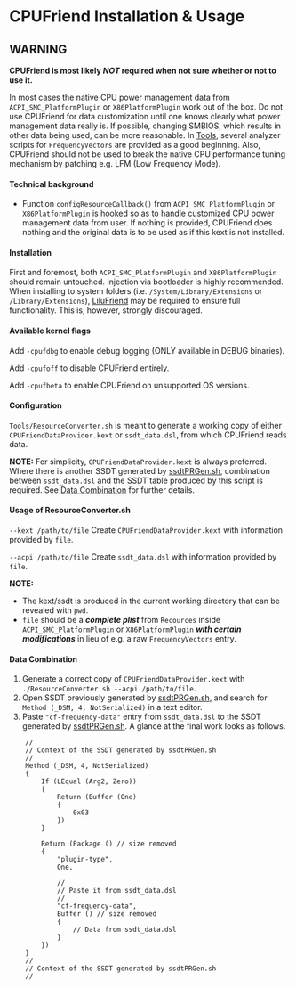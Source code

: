 CPUFriend Installation & Usage
===================================

## WARNING
**CPUFriend is most likely _NOT_ required when not sure whether or not to use it.**

In most cases the native CPU power management data from `ACPI_SMC_PlatformPlugin` or `X86PlatformPlugin` work out of the box.
Do not use CPUFriend for data customization until one knows clearly what power management data really is.
If possible, changing SMBIOS, which results in other data being used, can be more reasonable.
In [Tools](https://github.com/acidanthera/CPUFriend/tree/master/Tools), several analyzer scripts for `FrequencyVectors` are provided as a good beginning.
Also, CPUFriend should not be used to break the native CPU performance tuning mechanism by patching e.g. LFM (Low Frequency Mode).

#### Technical background
- Function `configResourceCallback()` from `ACPI_SMC_PlatformPlugin` or `X86PlatformPlugin` is hooked so as to handle customized CPU power management data from user. If nothing is provided, CPUFriend does nothing and the original data is to be used as if this kext is not installed.

#### Installation
First and foremost, both `ACPI_SMC_PlatformPlugin` and `X86PlatformPlugin` should remain untouched.
Injection via bootloader is highly recommended.
When installing to system folders (i.e. `/System/Library/Extensions` or `/Library/Extensions`), [LiluFriend](https://github.com/PMheart/LiluFriend) may be required to ensure full functionality. This is, however, strongly discouraged.

#### Available kernel flags
Add `-cpufdbg` to enable debug logging (ONLY available in DEBUG binaries).

Add `-cpufoff` to disable CPUFriend entirely.

Add `-cpufbeta` to enable CPUFriend on unsupported OS versions.

#### Configuration
`Tools/ResourceConverter.sh` is meant to generate a working copy of either `CPUFriendDataProvider.kext` or `ssdt_data.dsl`, from which CPUFriend reads data.

**NOTE:** For simplicity, `CPUFriendDataProvider.kext` is always preferred. Where there is another SSDT generated by [ssdtPRGen.sh](https://github.com/Piker-Alpha/ssdtPRGen.sh), combination between `ssdt_data.dsl` and the SSDT table produced by this script is required. See [Data Combination](https://github.com/acidanthera/CPUFriend/blob/master/Instructions.md#data-combination) for further details.

#### Usage of ResourceConverter.sh
`--kext /path/to/file`
	Create `CPUFriendDataProvider.kext` with information provided by `file`.
	
`--acpi /path/to/file`
	Create `ssdt_data.dsl` with information provided by `file`.

**NOTE:**
- The kext/ssdt is produced in the current working directory that can be revealed with `pwd`.
-  `file` should be a ***complete plist*** from `Recources` inside `ACPI_SMC_PlatformPlugin` or `X86PlatformPlugin` ***with certain modifications*** in lieu of e.g.  a raw `FrequencyVectors` entry.

#### Data Combination
1. Generate a correct copy of `CPUFriendDataProvider.kext` with `./ResourceConverter.sh --acpi /path/to/file`.
2. Open SSDT previously generated by [ssdtPRGen.sh](https://github.com/Piker-Alpha/ssdtPRGen.sh), and search for `Method (_DSM, 4, NotSerialized)` in a text editor.
3. Paste `"cf-frequency-data"` entry from `ssdt_data.dsl` to the SSDT generated by [ssdtPRGen.sh](https://github.com/Piker-Alpha/ssdtPRGen.sh). A glance at the final work looks as follows.
```
	//
	// Context of the SSDT generated by ssdtPRGen.sh
	//
	Method (_DSM, 4, NotSerialized)
	{
		If (LEqual (Arg2, Zero))
		{
			Return (Buffer (One)
			{
				0x03
			})
		}

		Return (Package () // size removed
		{
			"plugin-type", 
			One,

			//
			// Paste it from ssdt_data.dsl
			//
			"cf-frequency-data",
			Buffer () // size removed
			{
				// Data from ssdt_data.dsl
			}
		})
	}
	//
	// Context of the SSDT generated by ssdtPRGen.sh
	//
```
